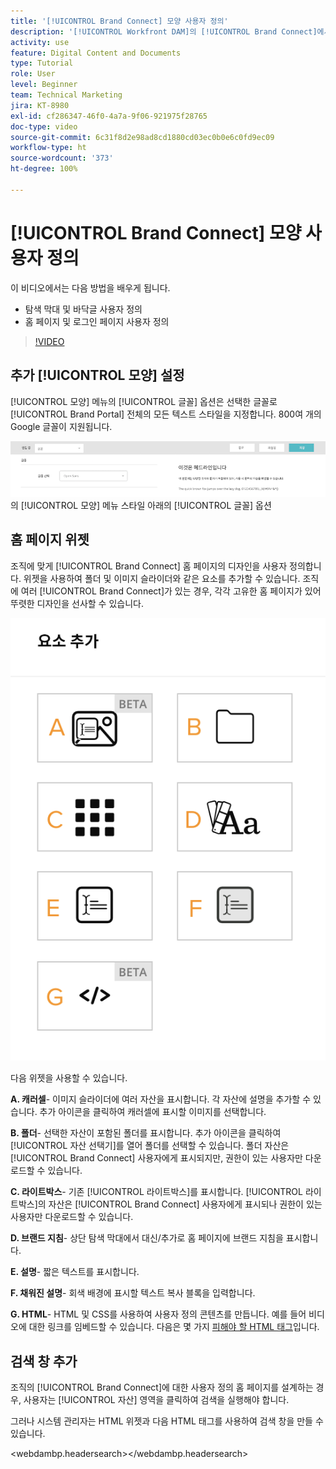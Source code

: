 ```yaml
---
title: '[!UICONTROL Brand Connect] 모양 사용자 정의'
description: '[!UICONTROL Workfront DAM]의 [!UICONTROL Brand Connect]에서 탐색 막대 및 바닥글을 사용자 정의하고 홈 페이지 및 로그인 페이지를 사용자 정의하는 방법을 알아봅니다.'
activity: use
feature: Digital Content and Documents
type: Tutorial
role: User
level: Beginner
team: Technical Marketing
jira: KT-8980
exl-id: cf286347-46f0-4a7a-9f06-921975f28765
doc-type: video
source-git-commit: 6c31f8d2e98ad8cd1880cd03ec0b0e6c0fd9ec09
workflow-type: ht
source-wordcount: '373'
ht-degree: 100%

---
```


# [!UICONTROL Brand Connect] 모양 사용자 정의

이 비디오에서는 다음 방법을 배우게 됩니다.

* 탐색 막대 및 바닥글 사용자 정의
* 홈 페이지 및 로그인 페이지 사용자 정의

>[!VIDEO](https://video.tv.adobe.com/v/335242/?quality=12&learn=on)

## 추가 [!UICONTROL 모양] 설정

[!UICONTROL 모양] 메뉴의 [!UICONTROL 글꼴] 옵션은 선택한 글꼴로 [!UICONTROL Brand Portal] 전체의 모든 텍스트 스타일을 지정합니다. 800여 개의 Google 글꼴이 지원됩니다.

![[!UICONTROL Brand Portal]](assets/02-brand-connect-appearance-font.png)의 [!UICONTROL 모양] 메뉴 스타일 아래의 [!UICONTROL 글꼴] 옵션

## 홈 페이지 위젯

조직에 맞게 [!UICONTROL Brand Connect] 홈 페이지의 디자인을 사용자 정의합니다. 위젯을 사용하여 폴더 및 이미지 슬라이더와 같은 요소를 추가할 수 있습니다. 조직에 여러 [!UICONTROL Brand Connect]가 있는 경우, 각각 고유한 홈 페이지가 있어 뚜렷한 디자인을 선사할 수 있습니다.

![[!UICONTROL Brand Connect] 홈 페이지의 사용 가능한 위젯 스크린샷](assets/03-brand-connect-home-page-widgets.png)

다음 위젯을 사용할 수 있습니다.

**A. 캐러셀**- 이미지 슬라이더에 여러 자산을 표시합니다. 각 자산에 설명을 추가할 수 있습니다. 추가 아이콘을 클릭하여 캐러셀에 표시할 이미지를 선택합니다.

**B. 폴더**- 선택한 자산이 포함된 폴더를 표시합니다. 추가 아이콘을 클릭하여 [!UICONTROL 자산 선택기]를 열어 폴더를 선택할 수 있습니다. 폴더 자산은 [!UICONTROL Brand Connect] 사용자에게 표시되지만, 권한이 있는 사용자만 다운로드할 수 있습니다.

**C. 라이트박스**- 기존 [!UICONTROL 라이트박스]를 표시합니다. [!UICONTROL 라이트박스]의 자산은 [!UICONTROL Brand Connect] 사용자에게 표시되나 권한이 있는 사용자만 다운로드할 수 있습니다.

**D. 브랜드 지침**- 상단 탐색 막대에서 대신/추가로 홈 페이지에 브랜드 지침을 표시합니다.

**E. 설명**- 짧은 텍스트를 표시합니다.

**F. 채워진 설명**- 회색 배경에 표시할 텍스트 복사 블록을 입력합니다.

**G. HTML**- HTML 및 CSS를 사용하여 사용자 정의 콘텐츠를 만듭니다. 예를 들어 비디오에 대한 링크를 임베드할 수 있습니다. 다음은 몇 가지 [피해야 할 HTML 태그](https://www.damsuccess.com/hc/en-us/articles/206170043-Brand-Connect-Admin-Guide#html)입니다.

## 검색 창 추가

조직의 [!UICONTROL Brand Connect]에 대한 사용자 정의 홈 페이지를 설계하는 경우, 사용자는 [!UICONTROL 자산] 영역을 클릭하여 검색을 실행해야 합니다.

그러나 시스템 관리자는 HTML 위젯과 다음 HTML 태그를 사용하여 검색 창을 만들 수 있습니다.

&lt;webdambp.headersearch>&lt;/webdambp.headersearch>
